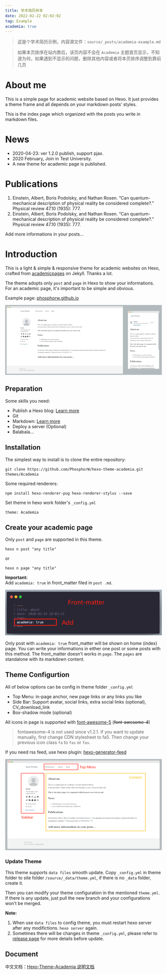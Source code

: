 ```yaml
---
title: 学术简历样本
date: 2022-02-22 02:02:02
tag: Example
academia: true
---
```

> 这是个学术简历示例，内容源文件：`source/_posts/academia-example.md`

> 如果本页排序在站内靠后，该页内容不会在 `Academia` 主题首页显示，不知道为何，如果遇到不显示的问题，删除其他内容或者将本页排序调整到靠前几页

# About me
This is a simple page for academic website based on Hexo. It just provides a theme frame and all depends on your markdown posts’ styles.

This is the index page which organized with the posts you write in markdown files.

# News
- 2020-04-23: ver 1.2.0 publish, support pjax.
- 2020 February, Join in Test University.
- A new theme for academic page is published.

# Publications
1. Einstein, Albert, Boris Podolsky, and Nathan Rosen. “Can quantum-mechanical description of physical reality be considered complete?.” Physical review 47.10 (1935): 777.
2. Einstein, Albert, Boris Podolsky, and Nathan Rosen. “Can quantum-mechanical description of physical reality be considered complete?.” Physical review 47.10 (1935): 777.

Add more informations in your posts…
# Introduction
This is a light & simple & responsive theme for academic websites on Hexo, crafted from [academicpages](https://github.com/academicpages/academicpages.github.io) on Jekyll. Thanks a lot.

The theme adopts only `post` and `page` in Hexo to show your informations. For an academic page, it's important to be simple and obvious.

Example page: [phosphorw.github.io](https://phosphorw.github.io/)

![mockup](https://raw.githubusercontent.com/PhosphorW/phower-img-folder/master/hexo-theme-academia_mockup.jpg)

## Preparation

Some skills you need:
- Publish a Hexo blog: [Learn more](https://hexo.io)
- Git
- Markdown: [Learn more](https://www.appinn.com/markdown/#list)
- Deploy a server (Optional)
- Balabala...

## Installation

The simplest way to install is to clone the entire repository:
```
git clone https://github.com/PhosphorW/hexo-theme-academia.git themes/Academia
```

Some required renderers:
```
npm install hexo-renderer-pug hexo-renderer-stylus --save
```

Set theme in hexo work folder's `_config.yml`
```
theme: Academia
```

## Create your academic page

Only `post` and `page` are supported in this theme.

```
hexo n post "any title"
```
or
```
hexo n page "any title"
```

**Important:** </br>
Add `academia: true` in front_matter filed in `post .md`.

<img src="https://raw.githubusercontent.com/PhosphorW/phower-img-folder/master/hexo-theme-academia_front-matter.png" width="660px" alt="front_matter">

Only post with `academia: true` front_matter will be shown on home (index) page. You can write your informations in either one post or some posts with this method. The front_matter doesn't works in `page`. The `pages` are standalone with its markdown content.


## Theme Configurtion
All of below options can be config in theme folder `_config.yml`

- Top Menu: in-page anchor, new page links or any links you like
- Side Bar: Support avatar, social links, extra social links (optional), CV_download_link
- Box-shadow mode (optional)

All icons in page is supported with [font-awesome-5](https://fontawesome.com/) (~~font-awesome-4~~)

> fontawesome-4 is not used since v1.2.1. If you want to update manually, first change CDN stylesheet to fa5. Then change your previous icon class `fa` to `fas` or `fas`.

If you need rss feed, use hexo plugin: [hexo-generator-feed](https://github.com/hexojs/hexo-generator-feed)

![theme-layout](https://raw.githubusercontent.com/PhosphorW/phower-img-folder/master/hexo-theme-academia_layout.png)

### Update Theme
This theme supports `data files` smooth update. Copy `_config.yml` in theme folder to site folder `/source/_data/theme.yml`, if there is no `_data` folder, create it.

Then you can modify your theme configuration in the mentioned `theme.yml`. If there is any update, just pull the new branch and your configurations won't be merged. 

**Note:**
1. When use `data files` to config theme, you must restart hexo server after any modifictions. `hexo server` again.
2. Sometimes there will be changes in theme `_config.yml`, please refer to [release page](https://github.com/PhosphorW/hexo-theme-academia/releases) for more details before update.

## Document
中文文档：[Hexo-Theme-Academia 说明文档](https://phower.me/2020/03/Hexo-theme-academia-%E8%AF%B4%E6%98%8E%E6%96%87%E6%A1%A3/)